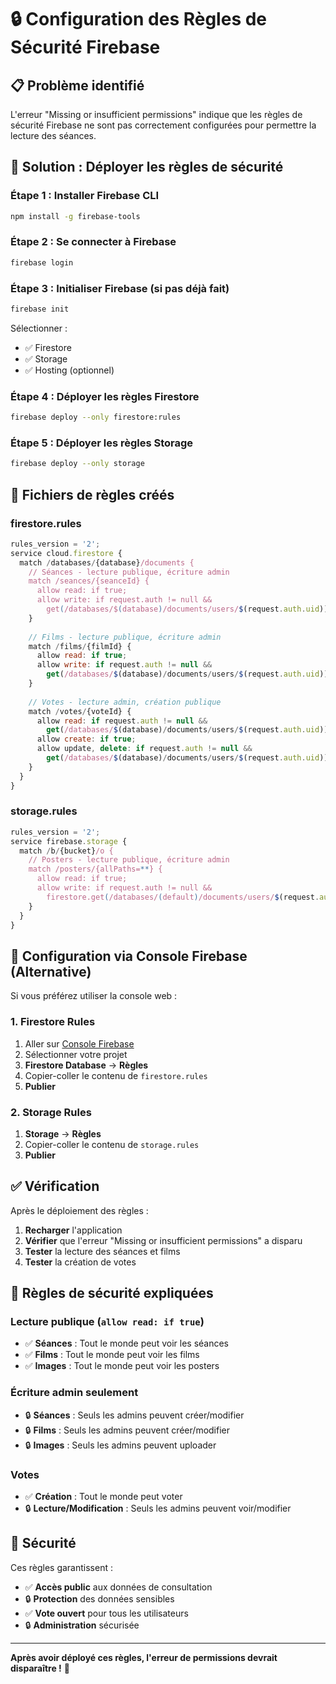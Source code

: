 # 🔒 Configuration des Règles de Sécurité Firebase

## 📋 **Problème identifié**

L'erreur "Missing or insufficient permissions" indique que les règles de sécurité Firebase ne sont pas correctement configurées pour permettre la lecture des séances.

## 🚀 **Solution : Déployer les règles de sécurité**

### **Étape 1 : Installer Firebase CLI**
```bash
npm install -g firebase-tools
```

### **Étape 2 : Se connecter à Firebase**
```bash
firebase login
```

### **Étape 3 : Initialiser Firebase (si pas déjà fait)**
```bash
firebase init
```

Sélectionner :
- ✅ Firestore
- ✅ Storage
- ✅ Hosting (optionnel)

### **Étape 4 : Déployer les règles Firestore**
```bash
firebase deploy --only firestore:rules
```

### **Étape 5 : Déployer les règles Storage**
```bash
firebase deploy --only storage
```

## 📁 **Fichiers de règles créés**

### **firestore.rules**
```javascript
rules_version = '2';
service cloud.firestore {
  match /databases/{database}/documents {
    // Séances - lecture publique, écriture admin
    match /seances/{seanceId} {
      allow read: if true;
      allow write: if request.auth != null && 
        get(/databases/$(database)/documents/users/$(request.auth.uid)).data.isAdmin == true;
    }
    
    // Films - lecture publique, écriture admin
    match /films/{filmId} {
      allow read: if true;
      allow write: if request.auth != null && 
        get(/databases/$(database)/documents/users/$(request.auth.uid)).data.isAdmin == true;
    }
    
    // Votes - lecture admin, création publique
    match /votes/{voteId} {
      allow read: if request.auth != null && 
        get(/databases/$(database)/documents/users/$(request.auth.uid)).data.isAdmin == true;
      allow create: if true;
      allow update, delete: if request.auth != null && 
        get(/databases/$(database)/documents/users/$(request.auth.uid)).data.isAdmin == true;
    }
  }
}
```

### **storage.rules**
```javascript
rules_version = '2';
service firebase.storage {
  match /b/{bucket}/o {
    // Posters - lecture publique, écriture admin
    match /posters/{allPaths=**} {
      allow read: if true;
      allow write: if request.auth != null && 
        firestore.get(/databases/(default)/documents/users/$(request.auth.uid)).data.isAdmin == true;
    }
  }
}
```

## 🔧 **Configuration via Console Firebase (Alternative)**

Si vous préférez utiliser la console web :

### **1. Firestore Rules**
1. Aller sur [Console Firebase](https://console.firebase.google.com)
2. Sélectionner votre projet
3. **Firestore Database** → **Règles**
4. Copier-coller le contenu de `firestore.rules`
5. **Publier**

### **2. Storage Rules**
1. **Storage** → **Règles**
2. Copier-coller le contenu de `storage.rules`
3. **Publier**

## ✅ **Vérification**

Après le déploiement des règles :

1. **Recharger** l'application
2. **Vérifier** que l'erreur "Missing or insufficient permissions" a disparu
3. **Tester** la lecture des séances et films
4. **Tester** la création de votes

## 🎯 **Règles de sécurité expliquées**

### **Lecture publique (`allow read: if true`)**
- ✅ **Séances** : Tout le monde peut voir les séances
- ✅ **Films** : Tout le monde peut voir les films
- ✅ **Images** : Tout le monde peut voir les posters

### **Écriture admin seulement**
- 🔒 **Séances** : Seuls les admins peuvent créer/modifier
- 🔒 **Films** : Seuls les admins peuvent créer/modifier
- 🔒 **Images** : Seuls les admins peuvent uploader

### **Votes**
- ✅ **Création** : Tout le monde peut voter
- 🔒 **Lecture/Modification** : Seuls les admins peuvent voir/modifier

## 🚨 **Sécurité**

Ces règles garantissent :
- ✅ **Accès public** aux données de consultation
- 🔒 **Protection** des données sensibles
- ✅ **Vote ouvert** pour tous les utilisateurs
- 🔒 **Administration** sécurisée

---

**Après avoir déployé ces règles, l'erreur de permissions devrait disparaître !** 🎉 
